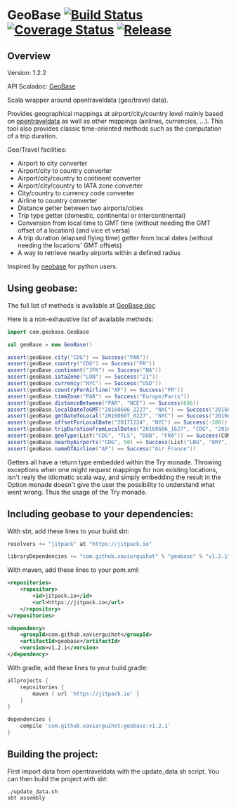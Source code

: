 
# GeoBase [![Build Status](https://travis-ci.org/xavierguihot/geobase.svg?branch=master)](https://travis-ci.org/xavierguihot/geobase) [![Coverage Status](https://coveralls.io/repos/github/xavierguihot/geobase/badge.svg?branch=master)](https://coveralls.io/github/xavierguihot/geobase?branch=master) [![Release](https://jitpack.io/v/xavierguihot/geobase.svg)](https://jitpack.io/#xavierguihot/geobase)


## Overview


Version: 1.2.2

API Scaladoc: [GeoBase](http://xavierguihot.com/geobase/#com.geobase.GeoBase)

Scala wrapper around opentraveldata (geo/travel data).

Provides geographical mappings at airport/city/country level mainly based on
[opentraveldata](https://github.com/opentraveldata/opentraveldata) as well as
other mappings (airlines, currencies, ...). This tool also provides classic
time-oriented methods such as the computation of a trip duration.

Geo/Travel facilities:

* Airport to city converter
* Airport/city to country converter
* Airport/city/country to continent converter
* Airport/city/country to IATA zone converter
* City/country to currency code converter
* Airline to country converter
* Distance getter between two airports/cities
* Trip type getter (domestic, continental or intercontinental)
* Conversion from local time to GMT time (without needing the GMT offset of a location) (and vice et versa)
* A trip duration (elapsed flying time) getter from local dates (without needing the locations' GMT offsets)
* A way to retrieve nearby airports within a defined radius

Inspired by [neobase](https://github.com/alexprengere/neobase) for python users.


## Using geobase:


The full list of methods is available at
[GeoBase doc](http://xavierguihot.com/geobase/#com.geobase.GeoBase)

Here is a non-exhaustive list of available methods:

```scala
import com.geobase.GeoBase

val geoBase = new GeoBase()

assert(geoBase.city("CDG") == Success("PAR"))
assert(geoBase.country("CDG") == Success("FR"))
assert(geoBase.continent("JFK") == Success("NA"))
assert(geoBase.iataZone("LON") == Success("21"))
assert(geoBase.currency("NYC") == Success("USD"))
assert(geoBase.countryForAirline("AF") == Success("FR"))
assert(geoBase.timeZone("PAR") == Success("Europe/Paris"))
assert(geoBase.distanceBetween("PAR", "NCE") == Success(686))
assert(geoBase.localDateToGMT("20160606_2227", "NYC") == Success("20160607_0227"))
assert(geoBase.gmtDateToLocal("20160607_0227", "NYC") == Success("20160606_2227"))
assert(geoBase.offsetForLocalDate("20171224", "NYC") == Success(-300))
assert(geoBase.tripDurationFromLocalDates("20160606_1627", "CDG", "20160606_1757", "JFK") == Success(7.5d))
assert(geoBase.geoType(List("CDG", "TLS", "DUB", "FRA")) == Success(CONTINENTAL))
assert(geoBase.nearbyAirports("CDG", 50) == Success(List("LBG", "ORY", "VIY", "POX")))
assert(geoBase.nameOfAirline("AF") == Success("Air France"))
```

Getters all have a return type embedded within the Try monade. Throwing
exceptions when one might request mappings for non existing locations, isn't
realy the idiomatic scala way, and simply embedding the result in the Option
monade doesn't give the user the possibility to understand what went wrong.
Thus the usage of the Try monade.


## Including geobase to your dependencies:


With sbt, add these lines to your build.sbt:

```scala
resolvers += "jitpack" at "https://jitpack.io"

libraryDependencies += "com.github.xavierguihot" % "geobase" % "v1.2.1"
```

With maven, add these lines to your pom.xml:

```xml
<repositories>
	<repository>
		<id>jitpack.io</id>
		<url>https://jitpack.io</url>
	</repository>
</repositories>

<dependency>
	<groupId>com.github.xavierguihot</groupId>
	<artifactId>geobase</artifactId>
	<version>v1.2.1</version>
</dependency>
```

With gradle, add these lines to your build.gradle:

```groovy
allprojects {
	repositories {
		maven { url 'https://jitpack.io' }
	}
}

dependencies {
	compile 'com.github.xavierguihot:geobase:v1.2.1'
}
```


## Building the project:


First import data from opentraveldata with the update_data.sh script. You can
then build the project with sbt:

	./update_data.sh
	sbt assembly
